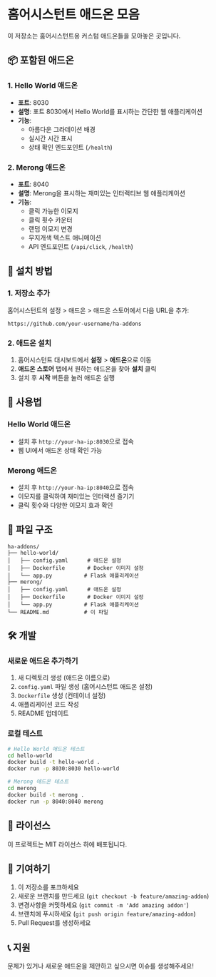 # 홈어시스턴트 애드온 모음

이 저장소는 홈어시스턴트용 커스텀 애드온들을 모아놓은 곳입니다.

## 📦 포함된 애드온

### 1. Hello World 애드온
- **포트**: 8030
- **설명**: 포트 8030에서 Hello World를 표시하는 간단한 웹 애플리케이션
- **기능**: 
  - 아름다운 그라데이션 배경
  - 실시간 시간 표시
  - 상태 확인 엔드포인트 (`/health`)

### 2. Merong 애드온
- **포트**: 8040
- **설명**: Merong을 표시하는 재미있는 인터랙티브 웹 애플리케이션
- **기능**:
  - 클릭 가능한 이모지
  - 클릭 횟수 카운터
  - 랜덤 이모지 변경
  - 무지개색 텍스트 애니메이션
  - API 엔드포인트 (`/api/click`, `/health`)

## 🚀 설치 방법

### 1. 저장소 추가
홈어시스턴트의 설정 > 애드온 > 애드온 스토어에서 다음 URL을 추가:
```
https://github.com/your-username/ha-addons
```

### 2. 애드온 설치
1. 홈어시스턴트 대시보드에서 **설정** > **애드온**으로 이동
2. **애드온 스토어** 탭에서 원하는 애드온을 찾아 **설치** 클릭
3. 설치 후 **시작** 버튼을 눌러 애드온 실행

## 🔧 사용법

### Hello World 애드온
- 설치 후 `http://your-ha-ip:8030`으로 접속
- 웹 UI에서 애드온 상태 확인 가능

### Merong 애드온
- 설치 후 `http://your-ha-ip:8040`으로 접속
- 이모지를 클릭하여 재미있는 인터랙션 즐기기
- 클릭 횟수와 다양한 이모지 효과 확인

## 📁 파일 구조

```
ha-addons/
├── hello-world/
│   ├── config.yaml      # 애드온 설정
│   ├── Dockerfile       # Docker 이미지 설정
│   └── app.py          # Flask 애플리케이션
├── merong/
│   ├── config.yaml      # 애드온 설정
│   ├── Dockerfile       # Docker 이미지 설정
│   └── app.py          # Flask 애플리케이션
└── README.md           # 이 파일
```

## 🛠️ 개발

### 새로운 애드온 추가하기
1. 새 디렉토리 생성 (애드온 이름으로)
2. `config.yaml` 파일 생성 (홈어시스턴트 애드온 설정)
3. `Dockerfile` 생성 (컨테이너 설정)
4. 애플리케이션 코드 작성
5. README 업데이트

### 로컬 테스트
```bash
# Hello World 애드온 테스트
cd hello-world
docker build -t hello-world .
docker run -p 8030:8030 hello-world

# Merong 애드온 테스트
cd merong
docker build -t merong .
docker run -p 8040:8040 merong
```

## 📝 라이선스

이 프로젝트는 MIT 라이선스 하에 배포됩니다.

## 🤝 기여하기

1. 이 저장소를 포크하세요
2. 새로운 브랜치를 만드세요 (`git checkout -b feature/amazing-addon`)
3. 변경사항을 커밋하세요 (`git commit -m 'Add amazing addon'`)
4. 브랜치에 푸시하세요 (`git push origin feature/amazing-addon`)
5. Pull Request를 생성하세요

## 📞 지원

문제가 있거나 새로운 애드온을 제안하고 싶으시면 이슈를 생성해주세요! 